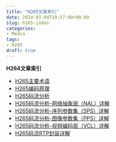 ```yaml
---
title: "H265文章索引"
date: 2024-03-04T18:57:00+08:00
slug: h265-index
categories:
- Media
tags:
- H265
draft: true
---
```



**H264文章索引**

- [H265主要术语](../h265-glossary/)
- [H265编码原理](../h265-coding-principle/)
- [H265码流分析]()
- [H265码流分析-网络抽象层（NAL）详解]()
- [H265码流分析-序列参数集（SPS）详解]()
- [H265码流分析-图像参数集（PPS）详解]()
- [H265码流分析-视频编码层（VCL）详解]()
- [H265码流RTP封装详解]()